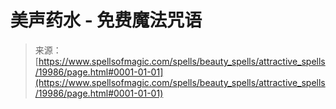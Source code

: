<!--yml

分类：未分类

日期：2024年06月12日 19:02:23

-->

# 美声药水 - 免费魔法咒语

> 来源：[https://www.spellsofmagic.com/spells/beauty_spells/attractive_spells/19986/page.html#0001-01-01](https://www.spellsofmagic.com/spells/beauty_spells/attractive_spells/19986/page.html#0001-01-01)
